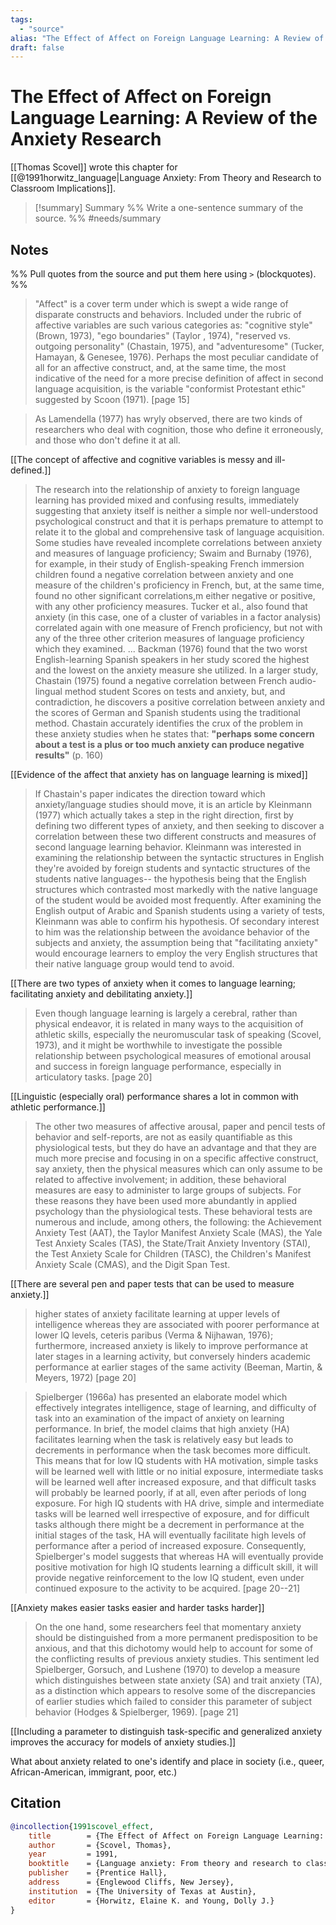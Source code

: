 ```yaml
---
tags:
  - "source"
alias: "The Effect of Affect on Foreign Language Learning: A Review of the Anxiety Research"
draft: false
---
```

# The Effect of Affect on Foreign Language Learning: A Review of the Anxiety Research
[[Thomas Scovel]] wrote this chapter for [[@1991horwitz_language|Language Anxiety: From Theory and Research to Classroom Implications]].

> [!summary] Summary
> %% Write a one-sentence summary of the source. %%
#needs/summary
## Notes
%% Pull quotes from the source and put them here using `>` (blockquotes). %%

> "Affect" is a cover term under which is swept a wide range of disparate constructs and behaviors. Included under the rubric of affective variables are such various categories as: "cognitive style" (Brown, 1973), "ego boundaries" (Taylor , 1974), "reserved vs. outgoing personality" (Chastain, 1975), and "adventuresome" (Tucker, Hamayan, & Genesee, 1976). Perhaps the most peculiar candidate of all for an affective construct, and, at the same time, the most indicative of the need for a more precise definition of affect in second language acquisition, is the variable "conformist Protestant ethic" suggested by Scoon (1971). [page 15]

> As Lamendella (1977) has wryly observed, there are two kinds of researchers who deal with cognition, those who define it erroneously, and those who don't define it at all.

[[The concept of affective and cognitive variables is messy and ill-defined.]]

> The research into the relationship of anxiety to foreign language learning has provided mixed and confusing results, immediately suggesting that anxiety itself is neither a simple nor well-understood psychological construct and that it is perhaps premature to attempt to relate it to the global and comprehensive task of language acquisition. Some studies have revealed incomplete correlations between anxiety and measures of language proficiency; Swaim and Burnaby (1976), for example, in their study of English-speaking French immersion children found a negative correlation between anxiety and one measure of the children's proficiency in French, but, at the same time, found no other significant correlations,m either negative or positive, with any other proficiency measures. Tucker et al., also found that anxiety (in this case, one of a cluster of variables in a factor analysis) correlated again with one measure of French proficiency, but not with any of the three other criterion measures of language proficiency which they examined. ... Backman (1976) found that the two worst English-learning Spanish speakers in her study scored the highest and the lowest on the anxiety measure she utilized. In a larger study, Chastain (1975) found a negative correlation between French audio-lingual method student Scores on tests and anxiety, but, and contradiction, he discovers a positive correlation between anxiety and the scores of German and Spanish students using the traditional method. Chastain accurately identifies the crux of the problem in these anxiety studies when he states that: **"perhaps some concern about a test is a plus or too much anxiety can produce negative results"** (p. 160)

[[Evidence of the affect that anxiety has on language learning is mixed]]

> If Chastain's paper indicates the direction toward which anxiety/language studies should move, it is an article by Kleinmann (1977) which actually takes a step in the right direction, first by defining two different types of anxiety, and then seeking to discover a correlation between these two different constructs and measures of second language learning behavior. Kleinmann was interested in examining the relationship between the syntactic structures in English they're avoided by foreign students and syntactic structures of the students native languages-- the hypothesis being that the English structures which contrasted most markedly with the native language of the student would be avoided most frequently. After examining the English output of Arabic and Spanish students using a variety of tests, Kleinmann was able to confirm his hypothesis. Of secondary interest to him was the relationship between the avoidance behavior of the subjects and anxiety, the assumption being that "facilitating anxiety" would encourage learners to employ the very English structures that their native language group would tend to avoid.

[[There are two types of anxiety when it comes to language learning; facilitating anxiety and debilitating anxiety.]]

> Even though language learning is largely a cerebral, rather than physical endeavor, it is related in many ways to the acquisition of athletic skills, especially the neuromuscular task of speaking (Scovel, 1973), and it might be worthwhile to investigate the possible relationship between psychological measures of emotional arousal and success in foreign language performance, especially in articulatory tasks. [page 20]

[[Linguistic (especially oral) performance shares a lot in common with athletic performance.]]

> The other two measures of affective arousal, paper and pencil tests of behavior and self-reports, are not as easily quantifiable as this physiological tests, but they do have an advantage and that they are much more precise and focusing in on a specific affective construct, say anxiety, then the physical measures which can only assume to be related to affective involvement; in addition, these behavioral measures are easy to administer to large groups of subjects. For these reasons they have been used more abundantly in applied psychology than the physiological tests. These behavioral tests are numerous and include, among others, the following: the Achievement Anxiety Test (AAT), the Taylor Manifest Anxiety Scale (MAS), the Yale Test Anxiety Scales (TAS), the State/Trait Anxiety Inventory (STAI), the Test Anxiety Scale for Children (TASC), the Children's Manifest Anxiety Scale (CMAS), and the Digit Span Test.

[[There are several pen and paper tests that can be used to measure anxiety.]]

> higher states of anxiety facilitate learning at upper levels of intelligence whereas they are associated with poorer performance at lower IQ levels, ceteris paribus (Verma & Nijhawan, 1976); furthermore, increased anxiety is likely to improve performance at later stages in a learning activity, but conversely hinders academic performance at earlier stages of the same activity (Beeman, Martin, & Meyers, 1972) [page 20]

> Spielberger (1966a) has presented an elaborate model which effectively integrates intelligence, stage of learning, and difficulty of task into an examination of the impact of anxiety on learning performance. In brief, the model claims that high anxiety (HA) facilitates learning when the task is relatively easy but leads to decrements in performance when the task becomes more difficult. This means that for low IQ students with HA motivation, simple tasks will be learned well with little or no initial exposure, intermediate tasks will be learned well after increased exposure, and that difficult tasks will probably be learned poorly, if at all, even after periods of long exposure. For high IQ students with HA drive, simple and intermediate tasks will be learned well irrespective of exposure, and for difficult tasks although there might be a decrement in performance at the initial stages of the task, HA will eventually facilitate high levels of performance after a period of increased exposure. Consequently, Spielberger's model suggests that whereas HA will eventually provide positive motivation for high IQ students learning a difficult skill, it will provide negative reinforcement to the low IQ student, even under continued exposure to the activity to be acquired. [page 20--21]

[[Anxiety makes easier tasks easier and harder tasks harder]]

> On the one hand, some researchers feel that momentary anxiety should be distinguished from a more permanent predisposition to be anxious, and that this dichotomy would help to account for some of the conflicting results of previous anxiety studies. This sentiment led Spielberger, Gorsuch, and Lushene (1970) to develop a measure which distinguishes between state anxiety (SA) and trait anxiety (TA), as a distinction which appears to resolve some of the discrepancies of earlier studies which failed to consider this parameter of subject behavior (Hodges &  Spielberger, 1969). [page 21]

[[Including a parameter to distinguish task-specific and generalized anxiety improves the accuracy for models of anxiety studies.]]

What about anxiety related to one's identify and place in society (i.e., queer, African-American, immigrant, poor, etc.)
## Citation

```bibtex
@incollection{1991scovel_effect,
	title        = {The Effect of Affect on Foreign Language Learning: A Review of the Anxiety Research},
	author       = {Scovel, Thomas},
	year         = 1991,
	booktitle    = {Language anxiety: From theory and research to classroom implications},
	publisher    = {Prentice Hall},
	address      = {Englewood Cliffs, New Jersey},
	institution  = {The University of Texas at Austin},
	editor       = {Horwitz, Elaine K. and Young, Dolly J.}
}
```

